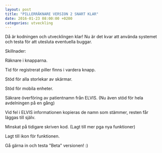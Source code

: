 ```yaml
---
layout: post
title: "PILLERRÄKNARE VERSION 2 SNART KLAR"
date: 2016-01-23 08:00:00 +0200
categories: utveckling
---
```

Då är kodningen och utvecklingen klar! Nu är det kvar att använda systemet och testa för att utesluta eventuella buggar.

Skillnader:

Räknare i knapparna.

Tid för registrerat piller finns i vardera knapp.

Stöd för alla storlekar av skärmar.

Stöd för mobila enheter.

Säkrare överföring av patientnamn från ELVIS. (Nu även stöd för hela avdelningen på en gång)

Vid fel i ELVIS informationen kopieras de namn som stämmer, resten får läggas till själv.

Minskat på tidigare skriven kod. (Lagt till mer pga nya funktioner)

Lagt till ikon för funktionen.

Gå gärna in och testa "Beta" versionen! :)